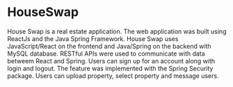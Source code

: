 # HouseSwap

House Swap is a real estate application. The web application was built using ReactJs and the Java Spring Framework. House Swap uses JavaScript/React on the frontend and Java/Spring on the backend with MySQL database. RESTful APIs were used to communicate with data betweem React and Spring. Users can sign up for an account along with login and logout. The feature was implemented with the Spring Security package. Users can upload property, select property and message users.
